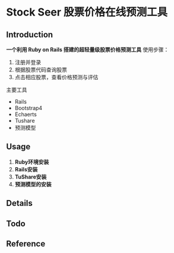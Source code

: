 # Stock Seer 股票价格在线预测工具 
## Introduction
**一个利用 Ruby on Rails 搭建的超轻量级股票价格预测工具** 
使用步骤：
1. 注册并登录
2. 根据股票代码查询股票
3. 点击相应股票，查看价格预测与评估  

主要工具
+ Rails
+ Bootstrap4
+ Echaerts
+ Tushare
+ 预测模型
## Usage
1. **Ruby环境安装**
2. **Rails安装**
3. **TuShare安装**
4. **预测模型的安装**
## Details

## Todo

## Reference

